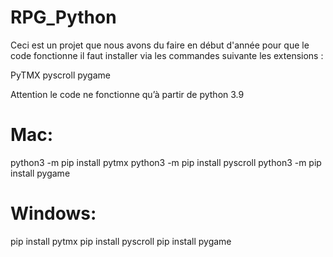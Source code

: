 # RPG_Python
Ceci est un projet que nous avons du faire en début d'année
pour que le code fonctionne il faut installer via les commandes suivante les extensions :

PyTMX
pyscroll
pygame

Attention le code ne fonctionne qu’à partir de python 3.9

# Mac:

python3 -m pip install pytmx
python3 -m pip install pyscroll
python3 -m pip install pygame

# Windows:

pip install pytmx
pip install pyscroll
pip install pygame
